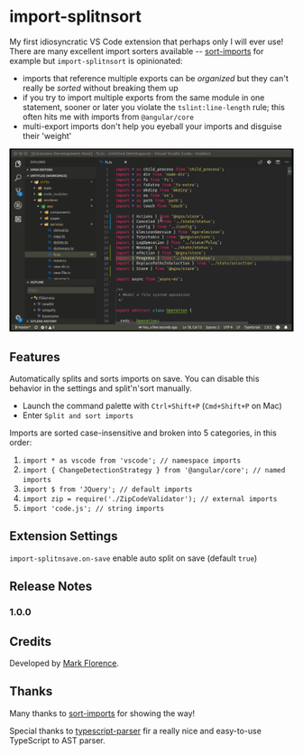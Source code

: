 # import-splitnsort

My first idiosyncratic VS Code extension that perhaps only I will ever use! There are many excellent import sorters available -- [sort-imports](https://marketplace.visualstudio.com/items?itemName=amatiasq.sort-imports) for example but `import-splitnsort` is opinionated:

* imports that reference multiple exports can be *organized* but they can't really be *sorted* without breaking them up
* if you try to import multiple exports from the same module in one statement, sooner or later you violate the `tslint:line-length` rule; this often hits me with imports from `@angular/core` 
* multi-export imports don't help you eyeball your imports and disguise their 'weight'

![Split and sort in action](split-in-action.gif)

## Features

Automatically splits and sorts imports on save. You can disable this behavior in the settings and split'n'sort manually.

* Launch the command palette with `Ctrl+Shift+P` (`Cmd+Shift+P` on Mac)
* Enter `Split and sort imports`

Imports are sorted case-insensitive and broken into 5 categories, in this order:

1. `import * as vscode from 'vscode'; // namespace imports`
2. `import { ChangeDetectionStrategy } from '@angular/core'; // named imports` 
3. `import $ from 'JQuery'; // default imports`
4. `import zip = require('./ZipCodeValidator'); // external imports`
5. `import 'code.js'; // string imports`

## Extension Settings

`import-splitnsave.on-save` enable auto split on save (default `true`)

## Release Notes

### 1.0.0

## Credits

Developed by [Mark Florence](https://github.com/mflorence99).

## Thanks

Many thanks to [sort-imports](https://marketplace.visualstudio.com/items?itemName=amatiasq.sort-imports) for showing the way!

Special thanks to [typescript-parser](https://buehler.github.io/node-typescript-parser/) fir a really nice and easy-to-use TypeScript to AST parser.
